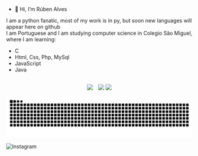 - 👋 Hi, I’m Rúben Alves <br>

I am a python fanatic, most of my work is in py, but soon new languages will appear here on github <br>
I am Portuguese and I am studying computer science in Colegio São Miguel, where I am learning: 
- C
- Html, Css, Php, MySql
- JavaScript
- Java

<br>

<div align="center">
  <img height="140em" src ="https://github-readme-stats.vercel.app/api?username=redystum&show_icons=true&count_private=true&theme=dark&hide_border=true&bg_color=00000000">
  &ensp;
  <img height="140em" src ="https://github-readme-stats.vercel.app/api/top-langs/?username=redystum&layout=compact&hide_border=true&count_private=true&theme=dark&bg_color=00000000&langs_count=7">
  <img height="140em" src="https://github-readme-stackoverflow.vercel.app/?userID=17767138&theme=dark" />
</div>

<!-- <a href="https://www.instagram.com/ruben_alves__/" target="_blank" rel="external"><img src="./images/instagram.png" width="30" alt="My instagram"></a> -->
  
![Snake animation](https://github.com/redystum/redystum/blob/output/github-contribution-grid-snake.svg)

![Instagram](https://img.shields.io/badge/ruben__alves____-%23E4405F.svg?style=for-the-badge&logo=Instagram&logoColor=white)



  
<!---
redystum/redystum is a ✨ special ✨ repository because its `README.md` (this file) appears on your GitHub profile.
You can click the Preview link to take a look at your changes.
--->
